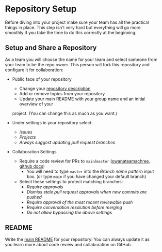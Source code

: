 # Repository Setup

Before diving into your project make sure your team has all the practical things
in place. This step isn't very hard but everything will go more smoothly if you
take the time to do this correctly at the beginning.

## Setup and Share a Repository

As a team you will choose the name for your team and select
someone from your team to be the repo owner. This person will fork this
repository and configure it for collaboration:

- Public face of your repository
  - Change your
    [repository description](https://stackoverflow.com/questions/7757751/how-do-you-change-a-repository-description-on-github)
  - Add or remove topics from your repository
  - Update your main README with your group name and an initial overview of your

  project. (You can change this as much as you want.)


- Under settings in your repository select:
  - _Issues_
  - _Projects_
  - _Always suggest updating pull request branches_
- Collaboration Settings
  - Require a code review for PRs to `main`/`master`
    ([owanateamachree](https://owanateamachree.medium.com/how-to-protect-the-master-branch-on-github-ab85e9b6b03),
    [github docs](https://docs.github.com/en/github/collaborating-with-issues-and-pull-requests/approving-a-pull-request-with-required-reviews))
    - You will need to type `master` into the _Branch name pattern_ input box.
      (or type `main` if you have changed your default branch)
  - Select these settings to protect matching branches:
    - _Require approvals_
    - _Dismiss stale pull request approvals when new commits are pushed_
    - _Require approval of the most recent reviewable push_
    - _Require conversation resolution before merging_
    - _Do not allow bypassing the above settings_

## README

Write the [main README](../../README.md) for your repository! You can always
update it as you learn more about code review and collaboration on GitHub.
